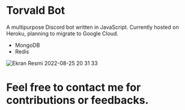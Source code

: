 # Torvald Bot
A multipurpose Discord bot written in JavaScript. Currently hosted on Heroku, planning to migrate to Google Cloud.

* MongoDB
* Redis

![Ekran Resmi 2022-08-25 20 31 33](https://user-images.githubusercontent.com/90466553/186731603-9d3f31be-3f02-4897-bc72-7317a134eae6.png)



# Feel free to contact me for contributions or feedbacks.

